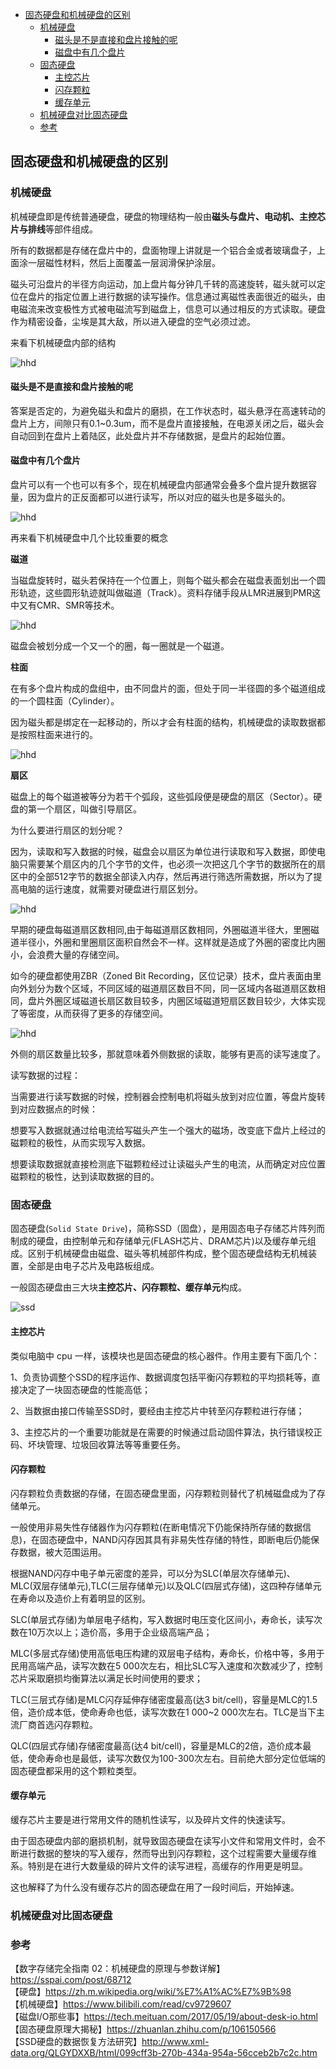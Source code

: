 <!-- START doctoc generated TOC please keep comment here to allow auto update -->
<!-- DON'T EDIT THIS SECTION, INSTEAD RE-RUN doctoc TO UPDATE -->

- [固态硬盘和机械硬盘的区别](#%E5%9B%BA%E6%80%81%E7%A1%AC%E7%9B%98%E5%92%8C%E6%9C%BA%E6%A2%B0%E7%A1%AC%E7%9B%98%E7%9A%84%E5%8C%BA%E5%88%AB)
  - [机械硬盘](#%E6%9C%BA%E6%A2%B0%E7%A1%AC%E7%9B%98)
    - [磁头是不是直接和盘片接触的呢](#%E7%A3%81%E5%A4%B4%E6%98%AF%E4%B8%8D%E6%98%AF%E7%9B%B4%E6%8E%A5%E5%92%8C%E7%9B%98%E7%89%87%E6%8E%A5%E8%A7%A6%E7%9A%84%E5%91%A2)
    - [磁盘中有几个盘片](#%E7%A3%81%E7%9B%98%E4%B8%AD%E6%9C%89%E5%87%A0%E4%B8%AA%E7%9B%98%E7%89%87)
  - [固态硬盘](#%E5%9B%BA%E6%80%81%E7%A1%AC%E7%9B%98)
    - [主控芯片](#%E4%B8%BB%E6%8E%A7%E8%8A%AF%E7%89%87)
    - [闪存颗粒](#%E9%97%AA%E5%AD%98%E9%A2%97%E7%B2%92)
    - [缓存单元](#%E7%BC%93%E5%AD%98%E5%8D%95%E5%85%83)
  - [机械硬盘对比固态硬盘](#%E6%9C%BA%E6%A2%B0%E7%A1%AC%E7%9B%98%E5%AF%B9%E6%AF%94%E5%9B%BA%E6%80%81%E7%A1%AC%E7%9B%98)
  - [参考](#%E5%8F%82%E8%80%83)

<!-- END doctoc generated TOC please keep comment here to allow auto update -->

## 固态硬盘和机械硬盘的区别

### 机械硬盘

机械硬盘即是传统普通硬盘，硬盘的物理结构一般由**磁头与盘片、电动机、主控芯片与排线**等部件组成。  

所有的数据都是存储在盘片中的，盘面物理上讲就是一个铝合金或者玻璃盘子，上面涂一层磁性材料，然后上面覆盖一层润滑保护涂层。   

磁头可沿盘片的半径方向运动，加上盘片每分钟几千转的高速旋转，磁头就可以定位在盘片的指定位置上进行数据的读写操作。信息通过离磁性表面很近的磁头，由电磁流来改变极性方式被电磁流写到磁盘上，信息可以通过相反的方式读取。硬盘作为精密设备，尘埃是其大敌，所以进入硬盘的空气必须过滤。     

来看下机械硬盘内部的结构  

<img src="/img/linux/hhd-1.webp"  alt="hhd" />    

#### 磁头是不是直接和盘片接触的呢

答案是否定的，为避免磁头和盘片的磨损，在工作状态时，磁头悬浮在高速转动的盘片上方，间隙只有0.1~0.3um，而不是盘片直接接触，在电源关闭之后，磁头会自动回到在盘片上着陆区，此处盘片并不存储数据，是盘片的起始位置。    

#### 磁盘中有几个盘片

盘片可以有一个也可以有多个，现在机械硬盘内部通常会叠多个盘片提升数据容量，因为盘片的正反面都可以进行读写，所以对应的磁头也是多磁头的。  

<img src="/img/linux/hhd-4.jpeg"  alt="hhd" />    

再来看下机械硬盘中几个比较重要的概念  

**磁道**

当磁盘旋转时，磁头若保持在一个位置上，则每个磁头都会在磁盘表面划出一个圆形轨迹，这些圆形轨迹就叫做磁道（Track）。资料存储手段从LMR进展到PMR这中又有CMR、SMR等技术。  

<img src="/img/linux/hhd-8.png"  alt="hhd" />    

磁盘会被划分成一个又一个的圈，每一圈就是一个磁道。   

**柱面**

在有多个盘片构成的盘组中，由不同盘片的面，但处于同一半径圆的多个磁道组成的一个圆柱面（Cylinder）。    

因为磁头都是绑定在一起移动的，所以才会有柱面的结构，机械硬盘的读取数据都是按照柱面来进行的。    

<img src="/img/linux/hhd-9.jpeg"  alt="hhd" />

**扇区**

磁盘上的每个磁道被等分为若干个弧段，这些弧段便是硬盘的扇区（Sector）。硬盘的第一个扇区，叫做引导扇区。    

为什么要进行扇区的划分呢？  

因为，读取和写入数据的时候，磁盘会以扇区为单位进行读取和写入数据，即使电脑只需要某个扇区内的几个字节的文件，也必须一次把这几个字节的数据所在的扇区中的全部512字节的数据全部读入内存，然后再进行筛选所需数据，所以为了提高电脑的运行速度，就需要对硬盘进行扇区划分。  

<img src="/img/linux/hhd-6.png"  alt="hhd" />    

早期的硬盘每磁道扇区数相同,由于每磁道扇区数相同，外圈磁道半径大，里圈磁道半径小，外圈和里圈扇区面积自然会不一样。这样就是造成了外圈的密度比内圈小，会浪费大量的存储空间。  

如今的硬盘都使用ZBR（Zoned Bit Recording，区位记录）技术，盘片表面由里向外划分为数个区域，不同区域的磁道扇区数目不同，同一区域内各磁道扇区数相同，盘片外圈区域磁道长扇区数目较多，内圈区域磁道短扇区数目较少，大体实现了等密度，从而获得了更多的存储空间。  

<img src="/img/linux/hhd-7.png"  alt="hhd" />  

外侧的扇区数量比较多，那就意味着外侧数据的读取，能够有更高的读写速度了。  

读写数据的过程：

当需要进行读写数据的时候，控制器会控制电机将磁头放到对应位置，等盘片旋转到对应数据点的时候：  

想要写入数据就通过给电流给写磁头产生一个强大的磁场，改变底下盘片上经过的磁颗粒的极性，从而实现写入数据。  

想要读取数据就直接检测底下磁颗粒经过让读磁头产生的电流，从而确定对应位置磁颗粒的极性，达到读取数据的目的。  

### 固态硬盘

固态硬盘(`Solid State Drive`)，简称SSD（固盘），是用固态电子存储芯片阵列而制成的硬盘，由控制单元和存储单元(FLASH芯片、DRAM芯片)以及缓存单元组成。区别于机械硬盘由磁盘、磁头等机械部件构成，整个固态硬盘结构无机械装置，全部是由电子芯片及电路板组成。    

一般固态硬盘由三大块**主控芯片、闪存颗粒、缓存单元**构成。      

<img src="/img/linux/ssd-1.jpeg"  alt="ssd" />  

#### 主控芯片

类似电脑中 cpu 一样，该模块也是固态硬盘的核心器件。作用主要有下面几个：  

1、负责协调整个SSD的程序运作、数据调度包括平衡闪存颗粒的平均损耗等，直接决定了一块固态硬盘的性能高低；  

2、当数据由接口传输至SSD时，要经由主控芯片中转至闪存颗粒进行存储；  

3、主控芯片的一个重要功能就是在需要的时候通过启动固件算法，执行错误校正码、坏块管理、垃圾回收算法等等重要任务。

#### 闪存颗粒  

闪存颗粒负责数据的存储，在固态硬盘里面，闪存颗粒则替代了机械磁盘成为了存储单元。  

一般使用非易失性存储器作为闪存颗粒(在断电情况下仍能保持所存储的数据信息)，在固态硬盘中，NAND闪存因其具有非易失性存储的特性，即断电后仍能保存数据，被大范围运用。  

根据NAND闪存中电子单元密度的差异，可以分为SLC(单层次存储单元)、MLC(双层存储单元),TLC(三层存储单元)以及QLC(四层式存储)，这四种存储单元在寿命以及造价上有着明显的区别。  

SLC(单层式存储)为单层电子结构，写入数据时电压变化区间小，寿命长，读写次数在10万次以上；造价高，多用于企业级高端产品；  

MLC(多层式存储)使用高低电压构建的双层电子结构，寿命长，价格中等，多用于民用高端产品，读写次数在5 000次左右，相比SLC写入速度和次数减少了，控制芯片采取磨损均衡算法以满足长时间使用的要求；  

TLC(三层式存储)是MLC闪存延伸存储密度最高(达3 bit/cell)，容量是MLC的1.5倍，造价成本低，使命寿命也低，读写次数在1 000~2 000次左右。TLC是当下主流厂商首选闪存颗粒。  

QLC(四层式存储)存储密度最高(达4 bit/cell)，容量是MLC的2倍，造价成本最低，使命寿命也是最低，读写次数仅为100-300次左右。目前绝大部分定位低端的固态硬盘都采用的这个颗粒类型。  
 
#### 缓存单元

缓存芯片主要是进行常用文件的随机性读写，以及碎片文件的快速读写。  

由于固态硬盘内部的磨损机制，就导致固态硬盘在读写小文件和常用文件时，会不断进行数据的整块的写入缓存，然而导出到闪存颗粒，这个过程需要大量缓存维系。特别是在进行大数量级的碎片文件的读写进程，高缓存的作用更是明显。  

这也解释了为什么没有缓存芯片的固态硬盘在用了一段时间后，开始掉速。  

### 机械硬盘对比固态硬盘


### 参考

【数字存储完全指南 02：机械硬盘的原理与参数详解】https://sspai.com/post/68712    
【硬盘】https://zh.m.wikipedia.org/wiki/%E7%A1%AC%E7%9B%98  
【机械硬盘】https://www.bilibili.com/read/cv9729607  
【磁盘I/O那些事】https://tech.meituan.com/2017/05/19/about-desk-io.html  
【固态硬盘原理大揭秘】https://zhuanlan.zhihu.com/p/106150566    
【SSD硬盘的数据恢复方法研究】http://www.xml-data.org/QLGYDXXB/html/099cff3b-270b-434a-954a-56cceb2b7c2c.htm  